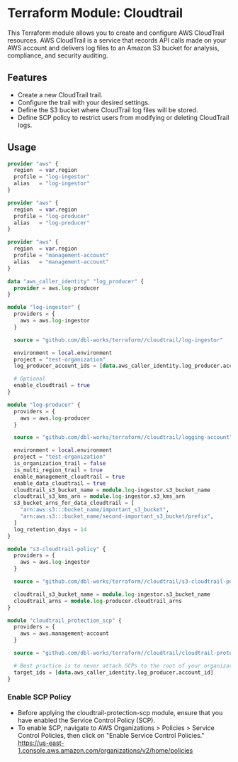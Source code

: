 # Terraform Module: Cloudtrail

This Terraform module allows you to create and configure AWS CloudTrail resources. AWS CloudTrail is a service that records API calls made on your AWS account and delivers log files to an Amazon S3 bucket for analysis, compliance, and security auditing.

## Features

- Create a new CloudTrail trail.
- Configure the trail with your desired settings.
- Define the S3 bucket where CloudTrail log files will be stored.
- Define SCP policy to restrict users from modifying or deleting CloudTrail logs.

## Usage

```terraform
provider "aws" {
  region  = var.region
  profile = "log-ingestor"
  alias   = "log-ingestor"
}

provider "aws" {
  region  = var.region
  profile = "log-producer"
  alias   = "log-producer"
}

provider "aws" {
  region  = var.region
  profile = "management-account"
  alias   = "management-account"
}

data "aws_caller_identity" "log_producer" {
  provider = aws.log-producer
}

module "log-ingestor" {
  providers = {
    aws = aws.log-ingestor
  }

  source = "github.com/dbl-works/terraform//cloudtrail/log-ingestor"

  environment = local.environment
  project = "test-organization"
  log_producer_account_ids = [data.aws_caller_identity.log_producer.account_id]

  # Optional
  enable_cloudtrail = true
}

module "log-producer" {
  providers = {
    aws = aws.log-producer
  }

  source = "github.com/dbl-works/terraform//cloudtrail/logging-account"

  environment = local.environment
  project = "test-organization"
  is_organization_trail = false
  is_multi_region_trail = true
  enable_management_cloudtrail = true
  enable_data_cloudtrail = true
  cloudtrail_s3_bucket_name = module.log-ingestor.s3_bucket_name
  cloudtrail_s3_kms_arn = module.log-ingestor.s3_kms_arn
  s3_bucket_arns_for_data_cloudtrail = [
    "arn:aws:s3:::bucket_name/important_s3_bucket",
    "arn:aws:s3:::bucket_name/second-important_s3_bucket/prefix",
  ]
  log_retention_days = 14
}

module "s3-cloudtrail-policy" {
  providers = {
    aws = aws.log-ingestor
  }

  source = "github.com/dbl-works/terraform//cloudtrail/s3-cloudtrail-policy"

  cloudtrail_s3_bucket_name = module.log-ingestor.s3_bucket_name
  cloudtrail_arns = module.log-producer.cloudtrail_arns
}

module "cloudtrail_protection_scp" {
  providers = {
    aws = aws.management-account
  }

  source = "github.com/dbl-works/terraform//cloudtrail/cloudtrail-protection-scp"

  # Best practice is to never attach SCPs to the root of your organization. Instead, create an Organizational Unit (OU) underneath root and attach policies there.
  target_ids = [data.aws_caller_identity.log_producer.account_id]
}
```

### Enable SCP Policy

- Before applying the cloudtrail-protection-scp module, ensure that you have enabled the Service Control Policy (SCP).
- To enable SCP, navigate to AWS Organizations > Policies > Service Control Policies, then click on "Enable Service Control Policies."
  https://us-east-1.console.aws.amazon.com/organizations/v2/home/policies
